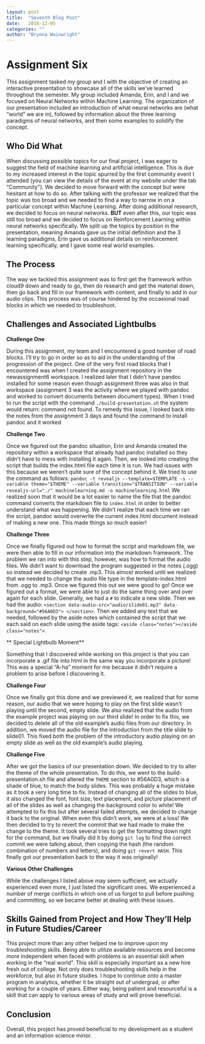 ```yaml
---
layout: post
title:  "Seventh Blog Post"
date:   2016-12-05
categories: ""
author: "Brynna Wainwright"
---
```


# Assignment Six

This assignment tasked my group and I with the objective of creating an interactive presentation to showcase all of the skills we’ve learned throughout the semester. My group included Amanda, Erin, and I and we focused on Neural Networks within Machine Learning. The organization of our presentation included an introduction of what neural networks are (what “world” we are in), followed by information about the three learning paradigms of neural networks, and then some examples to solidify the concept. 

## Who Did What

When discussing possible topics for our final project, I was eager to suggest the field of machine learning and artificial intelligence. This is due to my increased interest in the topic spurred by the first community event I attended (you can view the details of the event at my website under the tab “Community”). We decided to move forward with the concept but were hesitant at how to do so. After talking with the professor we realized that the topic was too broad and we needed to find a way to narrow in on a particular concept within Machine Learning. After doing additional research, we decided to focus on neural networks. **BUT** even after this, our topic was still too broad and we decided to focus on Reinforcement Learning within neural networks specifically. 
We split up the topics by position in the presentation, meaning Amanda gave us the initial definition and the 3 learning paradigms, Erin gave us additional details on reinforcement learning specifically, and I gave some real world examples. 

## The Process

The way we tackled this assignment was to first get the framework within cloud9 down and ready to go, then do research and get the material down, then go back and fill in our framework with content, and finally to add in our audio clips. This process was of course hindered by the occasional road blocks in which we needed to troubleshoot.

## Challenges and Associated Lightbulbs

**Challenge One**

During this assignment, my team and I encountered a good number of road blocks. I’ll try to go in order so as to aid in the understanding of the progression of the project. One of the very first road blocks that I encountered was when I created the assignment repository in the newassignment6 workspace. I realized later that I didn’t have pandoc installed for some reason even though assignment three was also in that workspace (assignment 3 was the activity where we played with pandoc and worked to convert documents between document types). When I tried to run the script with the command `./build-presentation.sh` the system would return: command not found. To remedy this issue, I looked back into the notes from the assignment 3 days and found the command to install pandoc and it worked

**Challenge Two**

Once we figured out the pandoc situation, Erin and Amanda created the repository within a workspace that already had pandoc installed so they didn’t have to mess with installing it again. Then, we looked into creating the script that builds the index.html file each time it is run. We had issues with this because we weren’t quite sure of the concept behind it. We tried to use the command as follows: `pandoc -t revealjs --template=$TEMPLATE -s --variable theme="$THEME" --variable transition="$TRANSITION" --variable revealjs-url="./" machinelearning.md -o machinelearning.html`
We realized soon that it would be a lot easier to name the file that the pandoc command converts the markdown file to `index.html` in order to better understand what was happening. We didn’t realize that each time we ran the script, pandoc would overwrite the current index.html document instead of making a new one. This made things so much easier!

**Challenge Three**

Once we finally figured out how to format the script and markdown file, we were then able to fill in our information into the markdown framework. The problem we ran into with this step, however, was how to format the audio files. We didn’t want to download the program suggested in the notes (.ogg) so instead we decided to create .mp3. This almost worked until we realized that we needed to change the audio file type in the template-index.html from .ogg to .mp3. Once we figured this out we were good to go! Once we figured out a format, we were able to just do the same thing over and over again for each slide. Generally, we had a `#` to indicate a new slide. Then we had the audio: `<section data-audio-src="audio/slide01.mp3" data-background="#56A0D3"> </section>`. Then we added any text that we needed, followed by the aside notes which contained the script that we each said on each slide using the aside tags: `<aside class="notes"></aside class="notes">`.

** Special Lightbulb Moment**

Something that I discovered while working on this project is that you can incorporate a .gif file into html in the same way you incorporate a picture! This was a special “A-ha” moment for me because it didn’t require a problem to arise before I discovering it.

**Challenge Four**

 Once we finally got this done and we previewed it, we realized that for some reason, our audio that we were hoping to play on the first slide wasn’t playing until the second, empty slide. We also realized that the audio from the example project was playing on our third slide! In order to fix this, we decided to delete all of the old example’s audio files from our directory. In addition, we moved the audio file for the introduction from the title slide to slide01. This fixed both the problem of the introductory audio playing on an empty slide as well as the old example’s audio playing. 
 
**Challenge Five**

After we got the basics of our presentation down. We decided to try to alter the theme of the whole presentation. To do this, we went to the build-presentation.sh file and altered the `THEME` section to #56A0D3, which is a shade of blue, to match the body slides. This was probably a huge mistake as it took a very long time to fix. Instead of changing all of the slides to blue, it also changed the font, font size, text placement, and picture placement of all of the slides as well as changing the background color to white! We attempted to fix this but after several failed attempts, we decided to change it back to the original. When even this didn’t work, we were at a loss! We then decided to try to revert the commit that we had made to make the change to the theme. It took several tries to get the formatting down right for the command, but we finally did it by doing `git log` to find the correct commit we were talking about, then copying the hash (the random combination of numbers and letters), and doing `git revert HASH`. This finally got our presentation back to the way it was originally! 

**Various Other Challenges**

While the challenges I listed above may seem sufficient, we actually experienced even more, I just listed the significant ones. We experienced a number of merge conflicts in which one of us forgot to pull before pushing and committing, so we became better at dealing with these issues. 

## Skills Gained from Project and How They’ll Help in Future Studies/Career

This project more than any other helped me to improve upon my troubleshooting skills. Being able to utilize available resources and become more independent when faced with problems is an essential skill when working in the “real world”. This skill is especially important as a new hire fresh out of college. Not only does troubleshooting skills help in the workforce, but also in future studies. I hope to continue onto a master program in analytics, whether it be straight out of undergrad, or after working for a couple of years. Either way, being patient and resourceful is a skill that can apply to various areas of study and will prove beneficial. 

## Conclusion

Overall, this project has proved beneficial to my development as a student and an information science minor. 

